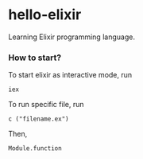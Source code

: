 # hello-elixir
Learning Elixir programming language.


### How to start?
To start elixir as interactive mode, run
```
iex
```
To run specific file, run
```
c ("filename.ex")
```
Then, 
```
Module.function
```
